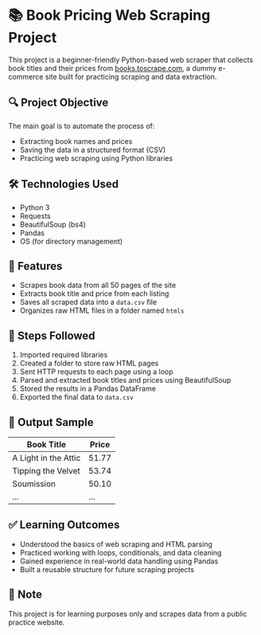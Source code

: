 # 📚 Book Pricing Web Scraping Project

This project is a beginner-friendly Python-based web scraper that collects book titles and their prices from [books.toscrape.com](https://books.toscrape.com), a dummy e-commerce site built for practicing scraping and data extraction.

## 🔍 Project Objective

The main goal is to automate the process of:
- Extracting book names and prices
- Saving the data in a structured format (CSV)
- Practicing web scraping using Python libraries

## 🛠️ Technologies Used

- Python 3
- Requests
- BeautifulSoup (bs4)
- Pandas
- OS (for directory management)

## 📁 Features

- Scrapes book data from all 50 pages of the site
- Extracts book title and price from each listing
- Saves all scraped data into a `data.csv` file
- Organizes raw HTML files in a folder named `htmls`

## 📌 Steps Followed

1. Imported required libraries
2. Created a folder to store raw HTML pages
3. Sent HTTP requests to each page using a loop
4. Parsed and extracted book titles and prices using BeautifulSoup
5. Stored the results in a Pandas DataFrame
6. Exported the final data to `data.csv`

## 📂 Output Sample

| Book Title                           | Price |
|--------------------------------------|-------|
| A Light in the Attic                | 51.77 |
| Tipping the Velvet                  | 53.74 |
| Soumission                          | 50.10 |
| ...                                  | ...   |

## ✅ Learning Outcomes

- Understood the basics of web scraping and HTML parsing
- Practiced working with loops, conditionals, and data cleaning
- Gained experience in real-world data handling using Pandas
- Built a reusable structure for future scraping projects

## 📎 Note

This project is for learning purposes only and scrapes data from a public practice website.



